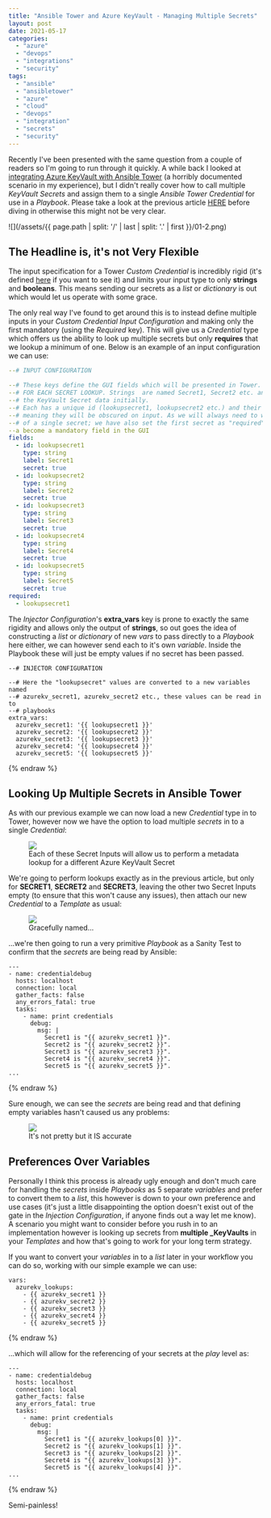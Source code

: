 ```yaml
---
title: "Ansible Tower and Azure KeyVault - Managing Multiple Secrets"
layout: post
date: 2021-05-17
categories: 
  - "azure"
  - "devops"
  - "integrations"
  - "security"
tags: 
  - "ansible"
  - "ansibletower"
  - "azure"
  - "cloud"
  - "devops"
  - "integration"
  - "secrets"
  - "security"
---
```


Recently I've been presented with the same question from a couple of readers so I'm going to run through it quickly. A while back I looked at [integrating Azure KeyVault with Ansible Tower](/azure-key-vault-integrating-with-ansible-tower/) (a horribly documented scenario in my experience), but I didn't really cover how to call multiple _KeyVault Secrets_ and assign them to a single _Ansible Tower Credential_ for use in a _Playbook_. Please take a look at the previous article [HERE](/azure-key-vault-integrating-with-ansible-tower/) before diving in otherwise this might not be very clear.

![](/assets/{{ page.path | split: '/' | last | split: '.' | first }}/01-2.png)

## The Headline is, it's not Very Flexible

The input specification for a Tower _Custom Credential_ is incredibly rigid (it's defined [here](https://docs.ansible.com/ansible-tower/latest/html/userguide/credential_types.html#create-a-new-credential-type) if you want to see it) and limits your input type to only **strings** and **booleans**. This means sending our secrets as a _list_ or _dictionary_ is out which would let us operate with some grace.

The only real way I've found to get around this is to instead define multiple inputs in your _Custom Credential_ _Input Configuration_ and making only the first mandatory (using the _Required_ key). This will give us a _Credential_ type which offers us the ability to look up multiple secrets but only **requires** that we lookup a minimum of one. Below is an example of an input configuration we can use:

```yaml
--# INPUT CONFIGURATION

--# These keys define the GUI fields which will be presented in Tower. One is offered
--# FOR EACH SECRET LOOKUP. Strings  are named Secret1, Secret2 etc. and will hold
--# the KeyVault Secret data initially.
--# Each has a unique id (lookupsecret1, lookupsecret2 etc.) and their "type" is "secret"
--# meaning they will be obscured on input. As we will always need to work with a minimum
--# of a single secret; we have also set the first secret as "required" meaning it will
--a become a mandatory field in the GUI
fields:
  - id: lookupsecret1
    type: string
    label: Secret1
    secret: true
  - id: lookupsecret2
    type: string
    label: Secret2
    secret: true
  - id: lookupsecret3
    type: string
    label: Secret3
    secret: true
  - id: lookupsecret4
    type: string
    label: Secret4
    secret: true
  - id: lookupsecret5
    type: string
    label: Secret5
    secret: true
required:
  - lookupsecret1
```

The _Injector Configuration_'s **extra_vars** key is prone to exactly the same rigidity and allows only the output of **strings**, so out goes the idea of constructing a _list_ or _dictionary_ of new _vars_ to pass directly to a _Playbook_ here either, we can however send each to it's own _variable_. Inside the Playbook these will just be empty values if no secret has been passed.

```yaml{% raw %}
--# INJECTOR CONFIGURATION

--# Here the "lookupsecret" values are converted to a new variables named
--# azurekv_secret1, azurekv_secret2 etc., these values can be read in to
--# playbooks
extra_vars:
  azurekv_secret1: '{{ lookupsecret1 }}'
  azurekv_secret2: '{{ lookupsecret2 }}'
  azurekv_secret3: '{{ lookupsecret3 }}'
  azurekv_secret4: '{{ lookupsecret4 }}'
  azurekv_secret5: '{{ lookupsecret5 }}'
```
{% endraw %}

## Looking Up Multiple Secrets in Ansible Tower

As with our previous example we can now load a new _Credential_ type in to Tower, however now we have the option to load multiple _secrets_ in to a single _Credential_:

<figure>
  <img src="/assets/{{ page.path | split: '/' | last | split: '.' | first }}/02-2-1024x469.png">
  <figcaption>Each of these Secret Inputs will allow us to perform a metadata lookup for a different Azure KeyVault Secret</figcaption>
</figure>


We're going to perform lookups exactly as in the previous article, but only for **SECRET1**, **SECRET2** and **SECRET3**, leaving the other two Secret Inputs empty (to ensure that this won't cause any issues), then attach our new _Credential_ to a _Template_ as usual:

<figure>
  <img src="/assets/{{ page.path | split: '/' | last | split: '.' | first }}/03-2.png">
  <figcaption>Gracefully named...</figcaption>
</figure>

...we're then going to run a very primitive _Playbook_ as a Sanity Test to confirm that the _secrets_ are being read by Ansible:

```yaml{% raw %}
---
- name: credentialdebug
  hosts: localhost
  connection: local
  gather_facts: false
  any_errors_fatal: true
  tasks:
    - name: print credentials
      debug:
        msg: | 
          Secret1 is "{{ azurekv_secret1 }}".
          Secret2 is "{{ azurekv_secret2 }}".
          Secret3 is "{{ azurekv_secret3 }}".
          Secret4 is "{{ azurekv_secret4 }}".
          Secret5 is "{{ azurekv_secret5 }}".
...
```
{% endraw %}

Sure enough, we can see the _secrets_ are being read and that defining empty variables hasn't caused us any problems:

<figure>
  <img src="/assets/{{ page.path | split: '/' | last | split: '.' | first }}/04-1.png">
  <figcaption>It's not pretty but it IS accurate</figcaption>
</figure>

## Preferences Over Variables

Personally I think this process is already ugly enough and don't much care for handling the _secrets_ inside _Playbooks_ as 5 separate _variables_ and prefer to convert them to a _list_, this however is down to your own preference and use cases (it's just a little disappointing the option doesn't exist out of the gate in the _Injection Configuration_, if anyone finds out a way let me know). A scenario you might want to consider before you rush in to an implementation however is looking up secrets from **multiple _KeyVaults** in your _Templates_ and how that's going to work for your long term strategy.

If you want to convert your _variables_ in to a _list_ later in your workflow you can do so, working with our simple example we can use:

```yaml{% raw %}
vars:
  azurekv_lookups:
    - {{ azurekv_secret1 }}
    - {{ azurekv_secret2 }}
    - {{ azurekv_secret3 }}
    - {{ azurekv_secret4 }}
    - {{ azurekv_secret5 }}
```
{% endraw %}

...which will allow for the referencing of your secrets at the _play_ level as:

```yaml{% raw %}
---
- name: credentialdebug
  hosts: localhost
  connection: local
  gather_facts: false
  any_errors_fatal: true
  tasks:
    - name: print credentials
      debug:
        msg: | 
          Secret1 is "{{ azurekv_lookups[0] }}".
          Secret2 is "{{ azurekv_lookups[1] }}".
          Secret3 is "{{ azurekv_lookups[2] }}".
          Secret4 is "{{ azurekv_lookups[3] }}".
          Secret5 is "{{ azurekv_lookups[4] }}".
...
```
{% endraw %}

Semi-painless!
